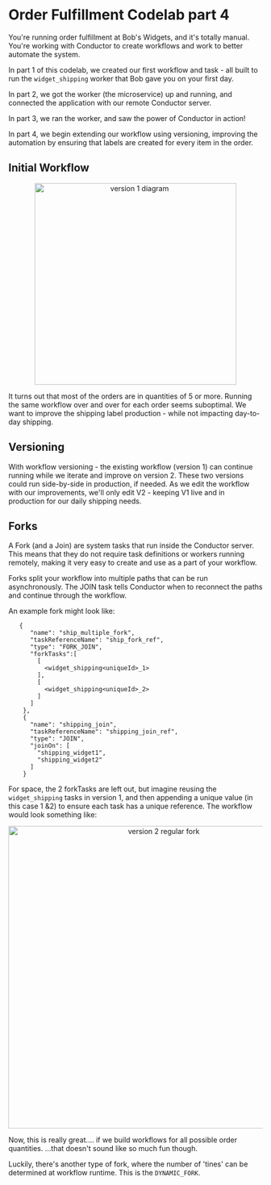 # Order Fulfillment Codelab part 4

You're running order fulfillment at Bob's Widgets, and it's totally manual.  You're working with Conductor to create workflows and work to better automate the system.

In part 1 of this codelab, we created our first workflow and task - all built to run the ```widget_shipping``` worker that Bob gave you on your first day.

In part 2, we got the worker (the microservice) up and running, and connected the application with our remote Conductor server.  

In part 3, we ran the worker, and saw the power of Conductor in action!  

In part 4, we begin extending our workflow using versioning, improving the automation by ensuring that labels are created for every item in the order.

##  Initial Workflow

<p align="center"><img src="/content/img/codelab/of1_diagram.png" alt="version 1 diagram" width="400" style={{paddingBottom: 40, paddingTop: 40}} /></p>

It turns out that most of the orders are in quantities of 5 or more. Running the same workflow over and over for each order seems suboptimal.  We want to improve the shipping label production - while not impacting day-to-day shipping.

## Versioning

With workflow versioning - the existing workflow (version 1) can continue running while we iterate and improve on version 2. These two versions could run side-by-side in production, if needed.  As we edit the workflow with our improvements, we'll only edit V2 - keeping V1 live and in production for our daily shipping needs.

## Forks

A Fork (and a Join) are system tasks that run inside the Conductor server. This means that they do not require task definitions or workers running remotely, making it very easy to create and use as a part of your workflow.

Forks split your workflow into multiple paths that can be run asynchronously.  The JOIN task tells Conductor when to reconnect the paths and continue through the workflow.

An example fork might look like:
```
   {
      "name": "ship_multiple_fork",
      "taskReferenceName": "ship_fork_ref",
      "type": "FORK_JOIN",
      "forkTasks":[
        [
          <widget_shipping<uniqueId>_1>
        ],
        [
          <widget_shipping<uniqueId>_2>
        ]
      ]
    },
    {
      "name": "shipping_join",
      "taskReferenceName": "shipping_join_ref",
      "type": "JOIN",
      "joinOn": [
        "shipping_widget1",
        "shipping_widget2"
      ]
    }
```
For space, the 2 forkTasks are left out, but imagine reusing the ```widget_shipping``` tasks in version 1, and then appending a unique value (in this case 1 &2) to ensure each task has a unique reference.  The workflow would look something like:

<p align="center"><img src="/content/img/codelab/of4_forkexample.png" alt="version 2 regular fork" width="600" style={{paddingBottom: 40, paddingTop: 40}} /></p>

Now, this is really great.... if we build workflows for all possible order quantities.  ...that doesn't sound like so much fun though.

Luckily, there's another type of fork, where the number of 'tines' can be determined at workflow runtime.  This is the ```DYNAMIC_FORK```.

